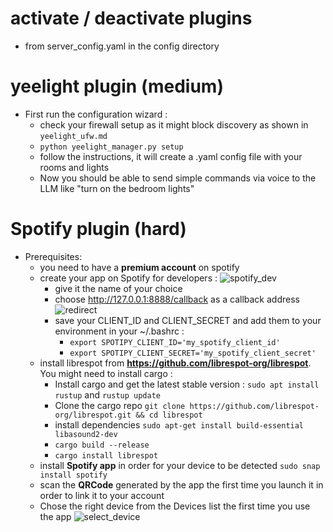 # activate / deactivate plugins
  - from server_config.yaml in the config directory

# yeelight plugin (medium)
  - First run the configuration wizard :
    - check your firewall setup as it might block discovery as shown in `yeelight_ufw.md`
    - `python yeelight_manager.py setup`
    - follow the instructions, it will create a .yaml config file with your rooms and lights
    - Now you should be able to send simple commands via voice to the LLM like "turn on the bedroom lights"
   
# Spotify plugin (hard)
  - Prerequisites:
    - you need to have a **premium account** on spotify
    - create your app on Spotify for developers :
      ![spotify_dev](https://github.com/user-attachments/assets/199cba5d-43c5-435d-bddf-9bdb039d0ab0)
      - give it the name of your choice
      - choose http://127.0.0.1:8888/callback as a callback address
        ![redirect](https://github.com/user-attachments/assets/2de1497b-d5f2-4ee9-a9c1-d3aea05fd005)
      - save your CLIENT_ID and CLIENT_SECRET and add them to your environment in your ~/.bashrc :
        - `export SPOTIPY_CLIENT_ID='my_spotify_client_id'`
        - `export SPOTIPY_CLIENT_SECRET='my_spotify_client_secret'`
    - install librespot from **https://github.com/librespot-org/librespot**. You might need to install cargo :
      - Install cargo and get the latest stable version : `sudo apt install rustup` and `rustup update`
      - Clone the cargo repo `git clone https://github.com/librespot-org/librespot.git && cd librespot`
      - install dependencies `sudo apt-get install build-essential libasound2-dev`
      - `cargo build --release`
      - `cargo install librespot`
    - install **Spotify app** in order for your device to be detected `sudo snap install spotify`
    - scan the **QRCode** generated by the app the first time you launch it in order to link it to your account
    - Chose the right device from  the Devices list the first time you use the app
      ![select_device](https://github.com/user-attachments/assets/cbe9d018-e1a6-4c00-8573-bf6d36d127f2)

